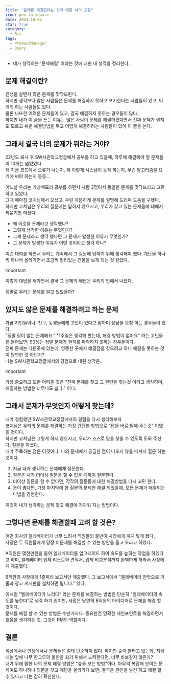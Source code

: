 ```yaml
---
title: "문제를 해결한다는 것에 대한 나의 고찰"
icon: pen-to-square
date: 2024-10-02
star: true
category:
  - Biz
tags:
  - ProductManager
  - Diary
---
```

- 내가 생각하는 '문제해결' 이라는 것에 대한 내 생각을 정리한다. 
<!-- more -->

## 문제 해결이란?
인생을 살면서 많은 문제를 맞닥뜨린다.    
하지만 생각보다 많은 사람들은 문제를 해결하지 못하고 포기한다는 사람들이 있고, 어려워 하는 사람들도 있다.   
물론 나또한 어려운 문제들이 있고, 결국 해결하지 못하는 경우들이 많다.   
하지만 내가 이 글을 쓰는 이유는 많은 사람이 문제를 해결하겠다면서 진짜 문제가 뭔지도 모르고 쉬운 해결방법을 두고 어렵게 해결하려는 사람들이 있어 이 글을 쓴다. 

## 그래서 결국 너의 문제가 뭐라는 거야?
22년도 퇴사 후 SW사관학교정글에서 공부를 하고 있을때, 하루에 해결해야 할 문제들이 10개는 넘었었다.   
왜 지금 코드에서 오류가 나는지, 왜 이렇게 시스템이 동작 하는지, 무슨 알고리즘을 요기에 써야 하는지 등등...   

어느날 우리는 가상메모리 공부를 하면서 사람 3명이서 동일한 문제를 맞닥뜨리고 고민하고 있었다.    
그때 때마침 코치님께서 오셨고, 우린 차분하게 문제를 설명해 드리며 도움을 구했다.   
하지만 코치님은 우리의 질문에는 답하지 않으시고, 우리가 갖고 있는 문제들에 대해서 되묻기만 하셨다.    
- 왜 이것을 문제라고 생각했나?
- 그렇게 생각한 이유는 무엇인가?
- 그게 문제라고 생각 했다면 그 문제가 발생한 이유가 무엇인가?
- 그 문제가 발생한 이유가 어떤 것이라고 생각 하나?

이런 대화를 하면서 우리는 계속해서 그 질문에 답하기 위해 생각해야 했다. 계단을 하나씩 하나씩 올라가면서 조금씩 멀리있는 건물을 보게 되는 것 같았다.
> [!Important]
> 이렇게 대답을 해가면서 결국 그 문제의 해답은 우리의 입에서 나왔다.

정말로 우리는 문제를 알고 있었을까? 

## 있지도 않은 문제를 해결하려고 하는 문제
가끔 지인들이나, 친구, 동생들에게 고민이 있다고 말하며 상담을 요청 하는 경우들이 있다.   
"정말 답이 없는 문제에요." "1주일은 생각해 봤는데, 해결 방법이 없어요" 하는 고민들을 들어보면, 90%는 정말 문제가 뭔지를 파악하지 못하는 경우들이다.    
진짜 문제는 다른곳에 있는데, 엉뚱한 곳에서 해결점을 찾으려고 하니 해결을 못하는 것이 당연한 것 아닌가?    
나는 SW사관학교정글에서의 경험으로 내린 생각은.

> [!Important]
> 가장 중요하고 또한 어려운 것은 "진짜 문제를 찾고 그 원인을 찾는것 이라고 생각하며, 해결하는 방법은 너무나도 쉽다." 이다.

## 그래서 문제가 무엇인지 어떻게 찾는데?
내가 경험했던 SW사관학교정글에서의 경험을 다시 생각해보자   
코치님은 우리의 문제를 해결하는 가장 간단한 방법으로 "답을 바로 말해 주는것" 이였을 것이다.   
하지만 코치님은 그렇게 하지 않으시고, 우리가 스스로 답을 찾을 수 있도록 도와 주셨다. 질문을 하셨다.    
내가 주목하는 점은 이것이다. 나의 문제에서 궁금한 점이 나오지 않을 때까지 질문 하는 것이다. 

1. 지금 내가 생각하는 문제에게 질문한다. 
2. 질문은 내가 더이상 질문을 할 수 없을 때까지 질문한다.
3. 더이상 질문을 할 수 없다면, 각각의 질문들에 대한 해결방법을 다시 고민 한다. 
4. 운이 좋다면, 가장 마지막에 한 질문의 문제만 해결 되었을때, 모든 문제가 해결되는 마법을 경험한다. 

이것이 내가 생각하는 문제 찾고 해결에 가까워 지는 방법이다. 

## 그렇다면 문제를 해결할때 고려 할 것은?
어떤 회사의 엘레베이터가 너무 느려서 직원들의 불만이 사장에게 까지 닿게 됐다.    
사장은 두 직원들에게 당장 이문제를 해결할 수 있는 방안을 들고 오라고 하였다.   

A직원은 몇천만원을 들여 엘레베이터를 업그레이드 하여 속도를 높히는 작업을 하겠다고 하며, 엘레베이터 업체 리스트와 견적서, 업체 비교분석까지 완벽하게 해와서 사장에게 제출했다.    

B직원의 사장에게 1줄짜리 보고서만 제출했다. 그 보고서에서 "엘레베이터 안밖으로 거울과 광고 게시판을 설치하면 됩니다." 였다.    

이처럼 "엘레베이터가 느리다" 라는 문제를 해결하는 방법은 단순히 "엘레베이터의 속도를 높힌다"로 생각 하기 쉽지만, 사장은 당연히 B직원의 아이디어로 문제를 해결 할 것이다.    
문제를 해결 할 수 있는 방법은 수만가지다. 중요한건 명확한 페인포인트를 해결하면서 효율을 생각하는 것. 그것이 PM의 역할이다. 

## 결론
직상에서나 인생에서나 문제들은 절대 단순하지 않다. 하지만 숲이 불타고 있는데, 지금 내눈 앞에 나무 한그루의 불만을 끄기 위해서 노력한다면, 너무 바보같지 않은가?   
내가 위애 말한 나의 문제 해결 방법은 "숲을 보는 방법"이다. 아무리 복잡해 보이는 문제여도 하나하나 의문을 갖고 계단을 올라가다 보면, 결국은 원인을 발견 하고 해결 할 수 있다고 나는 감히 확신한다.   






